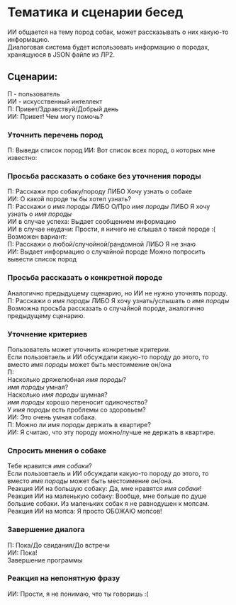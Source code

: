 # Тематика и сценарии бесед
ИИ общается на тему пород собак, может рассказывать о них какую-то информацию.  
Диалоговая система будет использовать информацию о породах, хранящуюся в JSON файле из ЛР2.  
## Сценарии:
П - пользователь  
ИИ - искусственный интеллект  
П: Привет/Здравствуй/Добрый день  
ИИ: Привет!  Чем могу помочь?
### Уточнить перечень пород
П: Выведи список пород
ИИ: Вот список всех пород, о которых мне известно: 
### Просьба рассказать о собаке без уточнения породы  
П: Расскажи про собаку/породу ЛИБО Хочу узнать о собаке    
ИИ: О какой породе ты бы хотел узнать?  
П: Расскажи о *имя породы* ЛИБО О/Про *имя породы*  ЛИБО Я хочу узнать о *имя породы*   
ИИ в случае успеха: Выдает сообщением информацию  
ИИ в случае неудачи: Прости, я ничего не слышал о такой породе :(  
Возможен вариант:  
П: Расскажи о любой/случойной/рандомной ЛИБО Я не знаю  
ИИ: Выдает информацию о случайной породе
Можно попросить вывести список пород
### Просьба рассказать о конкретной породе
Аналогично предыдущему сценарию, но ИИ не нужно уточнять породу.  
П: Расскажи о *имя породы* ЛИБО Я хочу узнать/услышать о *имя породы*  
Возможна просьба рассказать о случайной породе, аналогично предыдущему сценарию.
### Уточнение критериев
Пользователь может уточнить конкретные критерии.  
Если пользовтаель и ИИ обсуждали какую-то породу до этого, то вместо *имя породы* может быть местоимение он/она  
П:  
Насколько дряжелюбная *имя породы*?  
*имя породы* умная?  
Насколько *имя породы* шумная?  
*имя породы* хорошо переносит одиночество?  
У *имя породы* есть проблемы со здоровьем?  
ИИ: Это очень умная собака.  
П: Можно ли *имя породы* держать в квартире?  
ИИ: Я считаю, что эту породу можно/лучше не держать в квартире.  
### Спросить мнения о собаке
Тебе нравится *имя собаки*?  
Если пользовтаель и ИИ обсуждали какую-то породу до этого, то вместо *имя породы* может быть местоимение он/она.  
Реакция ИИ на большую собаку: Да, мне нравятся *имя собаки*!  
Реакция ИИ на маленькую собаку: Вообще, мне больше по душе большие собаки. Из маленьких собак я не равнодушен к мопсам.  
Реакция ИИ на мопса: Я просто ОБОЖАЮ мопсов!
### Завершение диалога
П: Пока/До свидания/До встречи  
ИИ: Пока!  
Завершение программы
### Реакция на непонятную фразу
ИИ: Прости, я не понимаю, что ты говоришь :(
